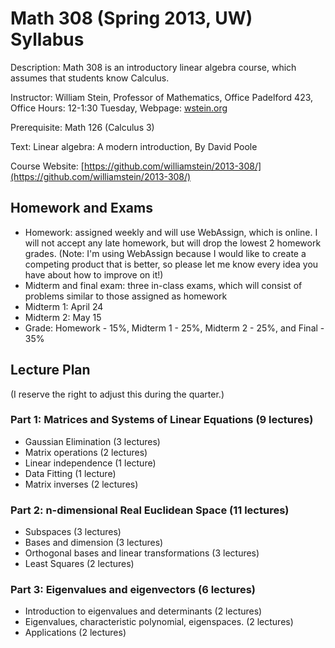 # Math 308 (Spring 2013, UW) Syllabus

Description: Math 308 is an introductory linear algebra course, which assumes that students know Calculus.

Instructor: William Stein, Professor of Mathematics, Office Padelford 423, Office Hours: 12-1:30 Tuesday, Webpage: [wstein.org](http://wstein.org)

Prerequisite: Math 126 (Calculus 3)

Text: Linear algebra: A modern introduction, By David Poole

Course Website: [https://github.com/williamstein/2013-308/](https://github.com/williamstein/2013-308/)


## Homework and Exams
- Homework: assigned weekly and will use WebAssign, which is online.  I will not accept any late homework, but will drop the lowest 2 homework grades. (Note: I'm using WebAssign because I would like to create a competing product that is better, so please let me know every idea you have about how to improve on it!)
- Midterm and final exam: three in-class exams, which will consist of problems similar to those assigned as homework
 - Midterm 1: April 24
 - Midterm 2: May 15
- Grade: Homework - 15%, Midterm 1 - 25%, Midterm 2 - 25%, and Final - 35%


## Lecture Plan
(I reserve the right to adjust this during the quarter.)

### Part 1: Matrices and Systems of Linear Equations (9 lectures)
* Gaussian Elimination (3 lectures)
* Matrix operations (2 lectures)
* Linear independence (1 lecture)
* Data Fitting (1 lecture)
* Matrix inverses (2 lectures)

### Part 2: n-dimensional Real Euclidean Space (11 lectures)
* Subspaces (3 lectures)
* Bases and dimension (3 lectures)
* Orthogonal bases and linear transformations (3 lectures)
* Least Squares (2 lectures)

### Part 3: Eigenvalues and eigenvectors (6 lectures)
* Introduction to eigenvalues and determinants (2 lectures)
* Eigenvalues, characteristic polynomial, eigenspaces. (2 lectures)
* Applications (2 lectures)
